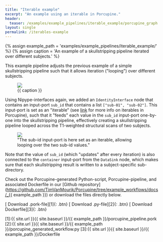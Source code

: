 ```yaml
---
title: "Iterable example"
excerpt: "An example using an iterable in Porcupine."
header:
  teaser: /examples/example_pipelines/iterable_example/porcupine_graph.png
layout: single
permalink: /iterables-example
---
```


{% assign example_path = 'examples/example_pipelines/iterable_example/' %}
{% assign caption = 'An example of a skullstripping pipeline iterated over different subjects.' %}

This example pipeline adjusts the previous example of a simple skullstripping
pipeline such that it allows iteration ("looping") over different subjects.

<figure>
	<a href="{{ site.url }}{{ site.baseurl }}/{{ example_path }}/porcupine_graph.png"><img
    src="{{ site.url }}{{ site.baseurl }}/{{ example_path }}/porcupine_graph.png"></a>
	<figcaption>{{ caption }}</figcaption>
</figure>

Using Nipype-interfaces again, we added an `IdentityInterface` node that contains
an input-port `sub_id` that contains a list `["sub-01", "sub-02"]`. This input-port
is set as an "iterable" (see [link]() for more info on iterables in Porcupine),
such that it "feeds" each value in the `sub_id` input-port one-by-one into the
skullstripping pipeline, effectively creating a skullstripping pipeline looped
across the T1-weighted structural scans of two subjects.

<figure>
	<a href="{{ site.url }}{{ site.baseurl }}/{{ example_path }}/iterable_port.png"><img
    src="{{ site.url }}{{ site.baseurl }}/{{ example_path }}/iterable_port.png"></a>
	<figcaption>"The sub-id input-port is here set as an iterable, allowing looping over the two sub-id values." </figcaption>
</figure>

Note that the value of `sub_id` (which "updates" after every iteration) is also
connected to the `container` input-port from the `DataSink` node, which makes
sure that each skullstripping result is written to a subject-specific sub-directory.

Check out the Porcupine-generated Python-script, Porcupine-pipeline, and
associated Dockerfile in our [Github repository](https://github.com/TimVanMourik/Porcupine/tree/example_workflows/docs/_{{ example_path }}) or download the files directly below.

[<i class="fa fa-download"></i> Download .pork-file][1]{: .btn}
[<i class="fa fa-download"></i> Download .py-file][2]{: .btn}
[<i class="fa fa-download"></i> Download Dockerfile][3]{: .btn}

[1]:{{ site.url }}{{ site.baseurl }}/{{ example_path }}/porcupine_pipeline.pork
[2]:{{ site.url }}{{ site.baseurl }}/{{ example_path }}/porcupine_generated_workflow.py
[3]:{{ site.url }}{{ site.baseurl }}/{{ example_path }}/Dockerfile
